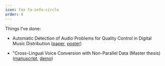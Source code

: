 ```yaml
---
icon: fas fa-info-circle
order: 4
---
```


Things I've done:
- Automatic Detection of Audio Problems for Quality Control in Digital Music Distribution ([paper](http://www.aes.org/e-lib/browse.cfm?elib=20338), [poster](https://docs.google.com/presentation/d/1dk8sZ5F-b0A-Gw4t8eRwfGpVALBrpucCH9ABlME5Mik/edit?usp=sharing))

- "Cross-Lingual Voice Conversion with Non-Parallel Data (Master thesis) ([manuscript](https://zenodo.org/record/1117153#.XIHRTIXgq00), [demo](https://palonso.github.io/voice-conversion-demo.github.io/))
